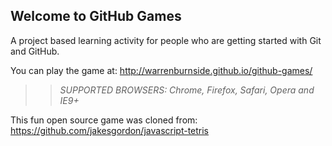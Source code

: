 ## Welcome to GitHub Games

A project based learning activity for people who are getting started with Git and GitHub.

You can play the game at: http://warrenburnside.github.io/github-games/

>> _*SUPPORTED BROWSERS*: Chrome, Firefox, Safari, Opera and IE9+_

This fun open source game was cloned from: https://github.com/jakesgordon/javascript-tetris

